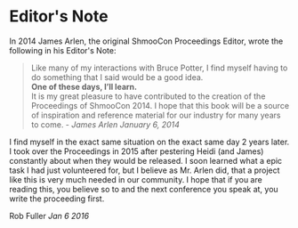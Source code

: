 # Editor's Note

In 2014 James Arlen, the original ShmooCon Proceedings Editor, wrote the following in his Editor's Note:

>Like many of my interactions with Bruce Potter, I find myself having to do something that I said would be a good idea.  
>**One of these days, I’ll learn.**  
> It is my great pleasure to have contributed to the creation of the Proceedings of ShmooCon 2014. I hope that this book will be a source of inspiration and reference material for our industry for many years to come. - *James Arlen January 6, 2014*

I find myself in the exact same situation on the exact same day 2 years later. I took over the Proceedings in 2015 after pestering Heidi (and James) constantly about when they would be released. I soon learned what a epic task I had just volunteered for, but I believe as Mr. Arlen did, that a project like this is very much needed in our community. I hope that if you are reading this, you believe so to and the next conference you speak at, you write the proceeding first.


Rob Fuller
*Jan 6 2016*